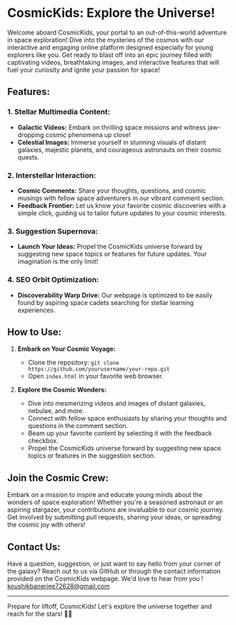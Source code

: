 
 # CosmicKids: Explore the Universe!

Welcome aboard CosmicKids, your portal to an out-of-this-world adventure in space exploration! Dive into the mysteries of the cosmos with our interactive and engaging online platform designed especially for young explorers like you. Get ready to blast off into an epic journey filled with captivating videos, breathtaking images, and interactive features that will fuel your curiosity and ignite your passion for space!

## Features:

### 1. Stellar Multimedia Content:
   - **Galactic Videos:** Embark on thrilling space missions and witness jaw-dropping cosmic phenomena up close!
   - **Celestial Images:** Immerse yourself in stunning visuals of distant galaxies, majestic planets, and courageous astronauts on their cosmic quests.

### 2. Interstellar Interaction:
   - **Cosmic Comments:** Share your thoughts, questions, and cosmic musings with fellow space adventurers in our vibrant comment section.
   - **Feedback Frontier:** Let us know your favorite cosmic discoveries with a simple click, guiding us to tailor future updates to your cosmic interests.

### 3. Suggestion Supernova:
   - **Launch Your Ideas:** Propel the CosmicKids universe forward by suggesting new space topics or features for future updates. Your imagination is the only limit!

### 4. SEO Orbit Optimization:
   - **Discoverability Warp Drive:** Our webpage is optimized to be easily found by aspiring space cadets searching for stellar learning experiences.

## How to Use:

1. **Embark on Your Cosmic Voyage:**
   - Clone the repository: `git clone https://github.com/yourusername/your-repo.git`
   - Open `index.html` in your favorite web browser.

2. **Explore the Cosmic Wonders:**
   - Dive into mesmerizing videos and images of distant galaxies, nebulae, and more.
   - Connect with fellow space enthusiasts by sharing your thoughts and questions in the comment section.
   - Beam up your favorite content by selecting it with the feedback checkbox.
   - Propel the CosmicKids universe forward by suggesting new space topics or features in the suggestion section.

## Join the Cosmic Crew:

Embark on a mission to inspire and educate young minds about the wonders of space exploration! Whether you're a seasoned astronaut or an aspiring stargazer, your contributions are invaluable to our cosmic journey. Get involved by submitting pull requests, sharing your ideas, or spreading the cosmic joy with others!

## Contact Us:

Have a question, suggestion, or just want to say hello from your corner of the galaxy? Reach out to us via GitHub or through the contact information provided on the CosmicKids webpage. We'd love to hear from you ! koushikbanerjee72628@gmail.com

---

Prepare for liftoff, CosmicKids! Let's explore the universe together and reach for the stars! 🚀✨
